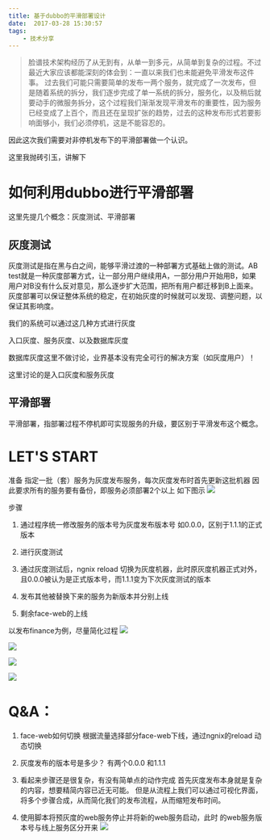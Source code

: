 ```yaml
---
title: 基于dubbo的平滑部署设计
date:  2017-03-28 15:30:57
tags:
    - 技术分享
---
```


> 脸谱技术架构经历了从无到有，从单一到多元，从简单到复杂的过程。不过最近大家应该都能深刻的体会到：一直以来我们也未能避免平滑发布这件事。
> 过去我们可能只需要简单的发布一两个服务，就完成了一次发布，但是随着系统的拆分，我们逐步完成了单一系统的拆分，服务化，以及稍后就要动手的微服务拆分，这个过程我们渐渐发现平滑发布的重要性，因为服务已经变成了上百个，而且还在呈现扩张的趋势，过去的这种发布形式若要影响面够小，我们必须停机，这是不能容忍的。

因此这次我们需要对非停机发布下的平滑部署做一个认识。

这里我抛砖引玉，讲解下

# 如何利用dubbo进行平滑部署
这里先提几个概念：灰度测试、平滑部署

## 灰度测试

灰度测试是指在黑与白之间，能够平滑过渡的一种部署方式基础上做的测试。AB test就是一种灰度部署方式，让一部分用户继续用A，一部分用户开始用B，如果用户对B没有什么反对意见，那么逐步扩大范围，把所有用户都迁移到B上面来。
灰度部署可以保证整体系统的稳定，在初始灰度的时候就可以发现、调整问题，以保证其影响度。

我们的系统可以通过这几种方式进行灰度

入口灰度、服务灰度、以及数据库灰度

数据库灰度这里不做讨论，业界基本没有完全可行的解决方案（如灰度用户）！

这里讨论的是入口灰度和服务灰度

## 平滑部署

平滑部署，指部署过程不停机即可实现服务的升级，要区别于平滑发布这个概念。
# LET'S START

准备
指定一批（套）服务为灰度发布服务，每次灰度发布时首先更新这批机器
因此要求所有的服务要有备份，即服务必须部署2个以上
如下图示
![](http://qianzhang.9rmb.club/14906834107816.png)

步骤
1. 通过程序统一修改服务的版本号为灰度发布版本号 如0.0.0，区别于1.1.1的正式版本

2. 进行灰度测试

3. 通过灰度测试后，ngnix reload 切换为灰度机器，此时原灰度机器正式对外，且0.0.0被认为是正式版本号，而1.1.1变为下次灰度测试的版本

4. 发布其他被替换下来的服务为新版本并分别上线

5. 剩余face-web的上线

以发布finance为例，尽量简化过程
![](http://qianzhang.9rmb.club/14906835833854.png)

![](http://qianzhang.9rmb.club/14906990399145.png)

![](http://qianzhang.9rmb.club/14906836356449.png)

![](http://qianzhang.9rmb.club/14906837414361.png)

# Q&A：
1. face-web如何切换
根据流量选择部分face-web下线，通过ngnix的reload 动态切换
2. 灰度发布的版本号是多少？
有两个0.0.0 和1.1.1
3. 看起来步骤还是很复杂，有没有简单点的动作完成
首先灰度发布本身就是复杂的内容，想要精简内容已近无可能。
但是从流程上我们可以通过可视化界面，将多个步骤合成，从而简化我们的发布流程，从而缩短发布时间。

4. 使用脚本将预灰度的web服务停止并将新的web服务启动，此时 的web服务版本号与线上服务区分开来
![](http://qianzhang.9rmb.club/14906837414361.png)
    


